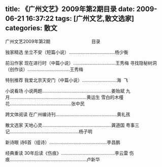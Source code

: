 title: 《广州文艺》2009年第2期目录
date: 2009-06-21 16:37:22
tags: [广州文艺,散文选家]
categories: 散文
---
 <p>广州文艺2009年第2期 　　　　　　　　　目录</p> 
 <p>独家精选 坐立不安（短篇小说）………………………………杨少衡</p> 
 <p>前沿作家 现在进行时（中篇小说）……………………………王秀梅 寻找隐秘树洞（创作谈）……………………………王秀梅</p> 
 <p>特别推荐 我爱北京天安门（中篇小说）………………………海&nbsp; 飞</p> 
 <p>小说看场 小说两题………………………………………………姜贻斌 九月……………………………………………………黄运生 雪白的木槿花…………………………………………张中民</p> 
<!-- more --><p>跨文体阅读 在广州编诗刊…………………………………………黄礼孩</p> 
 <p>散文选家 天地心灵………………………………………………龚道国 粤事三记………………………………………………杨子明</p> 
 <p>新诗眼 诗6首（组诗）………………………………………李昌鹏</p> 
 <p>经典重读 30年后读《伤痕》……………………………………李云雷 伤痕……………………………………………………卢新华</p> 
